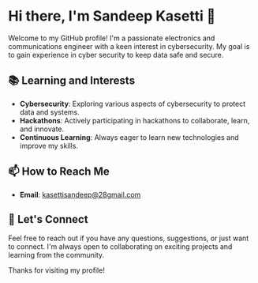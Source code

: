 # Hi there, I'm Sandeep Kasetti 👋

Welcome to my GitHub profile! I'm a passionate electronics and communications engineer with a keen interest in cybersecurity. My goal is to gain experience in cyber security to keep data safe and secure.


## 📚 Learning and Interests

- **Cybersecurity**: Exploring various aspects of cybersecurity to protect data and systems.
- **Hackathons**: Actively participating in hackathons to collaborate, learn, and innovate.
- **Continuous Learning**: Always eager to learn new technologies and improve my skills.

## 📫 How to Reach Me

- **Email**: kasettisandeep@28gmail.com

## 🤝 Let's Connect

Feel free to reach out if you have any questions, suggestions, or just want to connect. I'm always open to collaborating on exciting projects and learning from the community.

Thanks for visiting my profile!
